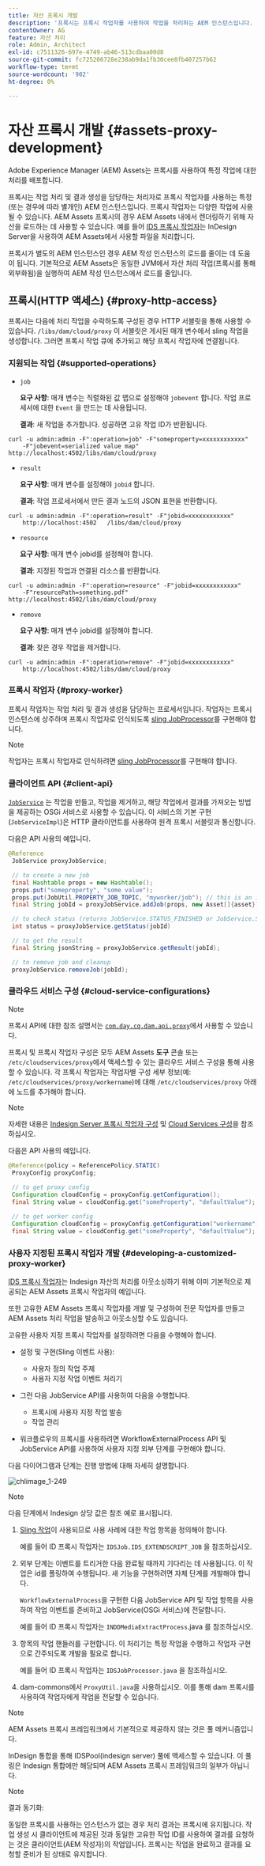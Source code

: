 ```yaml
---
title: 자산 프록시 개발
description: '프록시는 프록시 작업자를 사용하여 작업을 처리하는 AEM 인스턴스입니다. AEM 프록시, 지원되는 작업, 프록시 구성 요소를 구성하는 방법 및 사용자 정의 프록시 작업자를 개발하는 방법을 알아봅니다. '
contentOwner: AG
feature: 자산 처리
role: Admin, Architect
exl-id: c7511326-697e-4749-ab46-513cdbaa00d8
source-git-commit: fc725206728e238ab9da1fb30cee8fb407257b62
workflow-type: tm+mt
source-wordcount: '902'
ht-degree: 0%

---
```


# 자산 프록시 개발 {#assets-proxy-development}

Adobe Experience Manager (AEM) Assets는 프록시를 사용하여 특정 작업에 대한 처리를 배포합니다.

프록시는 작업 처리 및 결과 생성을 담당하는 처리자로 프록시 작업자를 사용하는 특정(또는 경우에 따라 별개인) AEM 인스턴스입니다. 프록시 작업자는 다양한 작업에 사용될 수 있습니다. AEM Assets 프록시의 경우 AEM Assets 내에서 렌더링하기 위해 자산을 로드하는 데 사용할 수 있습니다. 예를 들어 [IDS 프록시 작업자](indesign.md)는 InDesign Server을 사용하여 AEM Assets에서 사용할 파일을 처리합니다.

프록시가 별도의 AEM 인스턴스인 경우 AEM 작성 인스턴스의 로드를 줄이는 데 도움이 됩니다. 기본적으로 AEM Assets은 동일한 JVM에서 자산 처리 작업(프록시를 통해 외부화됨)을 실행하여 AEM 작성 인스턴스에서 로드를 줄입니다.

## 프록시(HTTP 액세스) {#proxy-http-access}

프록시는 다음에 처리 작업을 수락하도록 구성된 경우 HTTP 서블릿을 통해 사용할 수 있습니다. `/libs/dam/cloud/proxy` 이 서블릿은 게시된 매개 변수에서 sling 작업을 생성합니다. 그러면 프록시 작업 큐에 추가되고 해당 프록시 작업자에 연결됩니다.

### 지원되는 작업 {#supported-operations}

* `job`

   **요구 사항**: 매개 변수는 직렬화된 값 맵으로 설정해야  `jobevent` 합니다. 작업 프로세서에 대한 `Event` 을 만드는 데 사용됩니다.

   **결과**: 새 작업을 추가합니다. 성공하면 고유 작업 ID가 반환됩니다.

```shell
curl -u admin:admin -F":operation=job" -F"someproperty=xxxxxxxxxxxx"
    -F"jobevent=serialized value map" http://localhost:4502/libs/dam/cloud/proxy
```

* `result`

   **요구 사항**: 매개 변수를 설정해야  `jobid` 합니다.

   **결과**: 작업 프로세서에서 만든 결과 노드의 JSON 표현을 반환합니다.

```shell
curl -u admin:admin -F":operation=result" -F"jobid=xxxxxxxxxxxx"
    http://localhost:4502   /libs/dam/cloud/proxy
```

* `resource`

   **요구 사항**: 매개 변수 jobid를 설정해야 합니다.

   **결과**: 지정된 작업과 연결된 리소스를 반환합니다.

```shell
curl -u admin:admin -F":operation=resource" -F"jobid=xxxxxxxxxxxx"
    -F"resourcePath=something.pdf" http://localhost:4502/libs/dam/cloud/proxy
```

* `remove`

   **요구 사항**: 매개 변수 jobid를 설정해야 합니다.

   **결과**: 찾은 경우 작업을 제거합니다.

```shell
curl -u admin:admin -F":operation=remove" -F"jobid=xxxxxxxxxxxx"
    http://localhost:4502/libs/dam/cloud/proxy
```

### 프록시 작업자 {#proxy-worker}

프록시 작업자는 작업 처리 및 결과 생성을 담당하는 프로세서입니다. 작업자는 프록시 인스턴스에 상주하며 프록시 작업자로 인식되도록 [sling JobProcessor](https://sling.apache.org/site/eventing-and-jobs.html)를 구현해야 합니다.

>[!NOTE]
>
>작업자는 프록시 작업자로 인식하려면 [sling JobProcessor](https://sling.apache.org/site/eventing-and-jobs.html)를 구현해야 합니다.

### 클라이언트 API {#client-api}

[`JobService`](https://helpx.adobe.com/experience-manager/6-4/sites/developing/using/reference-materials/javadoc/index.html) 는 작업을 만들고, 작업을 제거하고, 해당 작업에서 결과를 가져오는 방법을 제공하는 OSGi 서비스로 사용할 수 있습니다. 이 서비스의 기본 구현(`JobServiceImpl`)은 HTTP 클라이언트를 사용하여 원격 프록시 서블릿과 통신합니다.

다음은 API 사용의 예입니다.

```java
@Reference
 JobService proxyJobService;

 // to create a new job
 final Hashtable props = new Hashtable();
 props.put("someproperty", "some value");
 props.put(JobUtil.PROPERTY_JOB_TOPIC, "myworker/job"); // this is an identifier of the worker
 final String jobId = proxyJobService.addJob(props, new Asset[]{asset});

 // to check status (returns JobService.STATUS_FINISHED or JobService.STATUS_INPROGRESS)
 int status = proxyJobService.getStatus(jobId)

 // to get the result
 final String jsonString = proxyJobService.getResult(jobId);

 // to remove job and cleanup
 proxyJobService.removeJob(jobId);
```

### 클라우드 서비스 구성 {#cloud-service-configurations}

>[!NOTE]
>
>프록시 API에 대한 참조 설명서는 [`com.day.cq.dam.api.proxy`](https://helpx.adobe.com/experience-manager/6-4/sites/developing/using/reference-materials/javadoc/com/day/cq/dam/commons/proxy/package-summary.html)에서 사용할 수 있습니다.

프록시 및 프록시 작업자 구성은 모두 AEM Assets **도구** 콘솔 또는 `/etc/cloudservices/proxy`에서 액세스할 수 있는 클라우드 서비스 구성을 통해 사용할 수 있습니다. 각 프록시 작업자는 작업자별 구성 세부 정보(예: `/etc/cloudservices/proxy/workername`)에 대해 `/etc/cloudservices/proxy` 아래에 노드를 추가해야 합니다.

>[!NOTE]
>
>자세한 내용은 [Indesign Server 프록시 작업자 구성](indesign.md#configuring-the-proxy-worker-for-indesign-server) 및 [Cloud Services 구성](../sites-developing/extending-cloud-config.md)을 참조하십시오.

다음은 API 사용의 예입니다.

```java
@Reference(policy = ReferencePolicy.STATIC)
 ProxyConfig proxyConfig;
 
 // to get proxy config
 Configuration cloudConfig = proxyConfig.getConfiguration();
 final String value = cloudConfig.get("someProperty", "defaultValue");

 // to get worker config
 Configuration cloudConfig = proxyConfig.getConfiguration("workername");
 final String value = cloudConfig.get("someProperty", "defaultValue");
```

### 사용자 지정된 프록시 작업자 개발 {#developing-a-customized-proxy-worker}

[IDS 프록시 작업자](indesign.md)는 Indesign 자산의 처리를 아웃소싱하기 위해 이미 기본적으로 제공되는 AEM Assets 프록시 작업자의 예입니다.

또한 고유한 AEM Assets 프록시 작업자를 개발 및 구성하여 전문 작업자를 만들고 AEM Assets 처리 작업을 발송하고 아웃소싱할 수도 있습니다.

고유한 사용자 지정 프록시 작업자를 설정하려면 다음을 수행해야 합니다.

* 설정 및 구현(Sling 이벤트 사용):

   * 사용자 정의 작업 주제
   * 사용자 지정 작업 이벤트 처리기

* 그런 다음 JobService API를 사용하여 다음을 수행합니다.

   * 프록시에 사용자 지정 작업 발송
   * 작업 관리

* 워크플로우의 프록시를 사용하려면 WorkflowExternalProcess API 및 JobService API를 사용하여 사용자 지정 외부 단계를 구현해야 합니다.

다음 다이어그램과 단계는 진행 방법에 대해 자세히 설명합니다.

![chlimage_1-249](assets/chlimage_1-249.png)

>[!NOTE]
>
>다음 단계에서 Indesign 상당 값은 참조 예로 표시됩니다.

1. [Sling 작업](https://sling.apache.org/site/eventing-and-jobs.html)이 사용되므로 사용 사례에 대한 작업 항목을 정의해야 합니다.

   예를 들어 ID 프록시 작업자는 `IDSJob.IDS_EXTENDSCRIPT_JOB` 을 참조하십시오.

1. 외부 단계는 이벤트를 트리거한 다음 완료될 때까지 기다리는 데 사용됩니다. 이 작업은 id를 폴링하여 수행됩니다. 새 기능을 구현하려면 자체 단계를 개발해야 합니다.

   `WorkflowExternalProcess`을 구현한 다음 JobService API 및 작업 항목을 사용하여 작업 이벤트를 준비하고 JobService(OSGi 서비스)에 전달합니다.

   예를 들어 ID 프록시 작업자는 `INDDMediaExtractProcess`.java 를 참조하십시오.

1. 항목의 작업 핸들러를 구현합니다. 이 처리기는 특정 작업을 수행하고 작업자 구현으로 간주되도록 개발을 필요로 합니다.

   예를 들어 ID 프록시 작업자는 `IDSJobProcessor.java` 을 참조하십시오.

1. dam-commons에서 `ProxyUtil.java`을 사용하십시오. 이를 통해 dam 프록시를 사용하여 작업자에게 작업을 전달할 수 있습니다.

>[!NOTE]
>
>AEM Assets 프록시 프레임워크에서 기본적으로 제공하지 않는 것은 풀 메커니즘입니다.
>
>InDesign 통합을 통해 IDSPool(indesign server) 풀에 액세스할 수 있습니다. 이 풀링은 Indesign 통합에만 해당되며 AEM Assets 프록시 프레임워크의 일부가 아닙니다.

>[!NOTE]
>
>결과 동기화:
>
>동일한 프록시를 사용하는 인스턴스가 없는 경우 처리 결과는 프록시에 유지됩니다. 작업 생성 시 클라이언트에 제공된 것과 동일한 고유한 작업 ID를 사용하여 결과를 요청하는 것은 클라이언트(AEM 작성자)의 작업입니다. 프록시는 작업을 완료하고 결과를 요청할 준비가 된 상태로 유지합니다.
